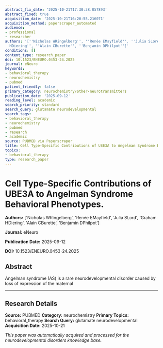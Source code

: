 ```yaml
---
abstract_fix_date: '2025-10-21T17:30:38.057893'
abstract_fixed: true
acquisition_date: '2025-10-21T16:20:55.216071'
acquisition_method: paperscraper_automated
audience:
- professional
- researcher
authors: '[''Nicholas WRingelberg'', ''Renée EMayfield'', ''Julia SLord'', ''Graham
  HDiering'', ''Alain CBurette'', ''Benjamin DPhilpot'']'
conditions: []
content_type: research_paper
doi: 10.1523/ENEURO.0453-24.2025
journal: eNeuro
keywords:
- behavioral_therapy
- neurochemistry
- pubmed
patient_friendly: false
primary_category: neurochemistry/other-neurotransmitters
publication_date: '2025-09-12'
reading_level: academic
search_priority: standard
search_query: glutamate neurodevelopmental
search_tags:
- behavioral_therapy
- neurochemistry
- pubmed
- research
- academic
source: PUBMED via Paperscraper
title: Cell Type-Specific Contributions of UBE3A to Angelman Syndrome Behavioral Phenotypes.
topics:
- behavioral_therapy
type: research_paper
---
```


# Cell Type-Specific Contributions of UBE3A to Angelman Syndrome Behavioral Phenotypes.

**Authors:** ['Nicholas WRingelberg', 'Renée EMayfield', 'Julia SLord', 'Graham HDiering', 'Alain CBurette', 'Benjamin DPhilpot']

**Journal:** eNeuro

**Publication Date:** 2025-09-12

**DOI:** 10.1523/ENEURO.0453-24.2025

## Abstract

Angelman syndrome (AS) is a rare neurodevelopmental disorder caused by loss of expression of the maternal 

---

## Research Details

**Source:** PUBMED
**Category:** neurochemistry
**Primary Topics:** behavioral_therapy
**Search Query:** glutamate neurodevelopmental
**Acquisition Date:** 2025-10-21

*This paper was automatically acquired and processed for the neurodevelopmental disorders knowledge base.*
